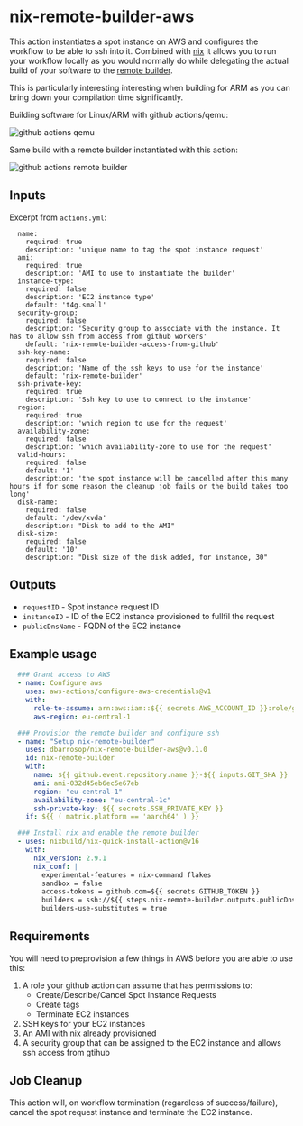 # nix-remote-builder-aws

This action instantiates a spot instance on AWS and configures the workflow to be able to ssh into it. Combined with [nix](https://nixos.org) it allows you to run your workflow locally as you would normally do while delegating the actual build of your software to the [remote builder](https://nixos.org/manual/nix/unstable/advanced-topics/distributed-builds.html).

This is particularly interesting interesting when building for ARM as you can bring down your compilation time significantly.

Building software for Linux/ARM with github actions/qemu:

![github actions qemu](docs/github-actions.png)

Same build with a remote builder instantiated with this action:

![github actions remote builder](docs/remote-builder.png)

## Inputs

Excerpt from `actions.yml`:

```
  name:
    required: true
    description: 'unique name to tag the spot instance request'
  ami:
    required: true
    description: 'AMI to use to instantiate the builder'
  instance-type:
    required: false
    description: 'EC2 instance type'
    default: 't4g.small'
  security-group:
    required: false
    description: 'Security group to associate with the instance. It has to allow ssh from access from github workers'
    default: 'nix-remote-builder-access-from-github'
  ssh-key-name:
    required: false
    description: 'Name of the ssh keys to use for the instance'
    default: 'nix-remote-builder'
  ssh-private-key:
    required: true
    description: 'Ssh key to use to connect to the instance'
  region:
    required: true
    description: 'which region to use for the request'
  availability-zone:
    required: false
    description: 'which availability-zone to use for the request'
  valid-hours:
    required: false
    default: '1'
    description: 'the spot instance will be cancelled after this many hours if for some reason the cleanup job fails or the build takes too long'
  disk-name:
    required: false
    default: '/dev/xvda'
    description: "Disk to add to the AMI"
  disk-size:
    required: false
    default: '10'
    description: "Disk size of the disk added, for instance, 30"
```

## Outputs

* `requestID` - Spot instance request ID
* `instanceID` - ID of the EC2 instance provisioned to fullfil the request
* `publicDnsName` - FQDN of the EC2 instance

## Example usage

``` yaml
  ### Grant access to AWS
  - name: Configure aws
    uses: aws-actions/configure-aws-credentials@v1
    with:
      role-to-assume: arn:aws:iam::${{ secrets.AWS_ACCOUNT_ID }}:role/github-actions-${{ github.event.repository.name }}
      aws-region: eu-central-1

  ### Provision the remote builder and configure ssh
  - name: "Setup nix-remote-builder"
    uses: dbarrosop/nix-remote-builder-aws@v0.1.0
    id: nix-remote-builder
    with:
      name: ${{ github.event.repository.name }}-${{ inputs.GIT_SHA }}
      ami: ami-032d45eb6ec5e67eb
      region: "eu-central-1"
      availability-zone: "eu-central-1c"
      ssh-private-key: ${{ secrets.SSH_PRIVATE_KEY }}
    if: ${{ ( matrix.platform == 'aarch64' ) }}

  ### Install nix and enable the remote builder
  - uses: nixbuild/nix-quick-install-action@v16
    with:
      nix_version: 2.9.1
      nix_conf: |
        experimental-features = nix-command flakes
        sandbox = false
        access-tokens = github.com=${{ secrets.GITHUB_TOKEN }}
        builders = ssh://${{ steps.nix-remote-builder.outputs.publicDnsName }} aarch64-linux;
        builders-use-substitutes = true
```

## Requirements

You will need to preprovision a few things in AWS before you are able to use this:

1. A role your github action can assume that has permissions to:
   - Create/Describe/Cancel Spot Instance Requests
   - Create tags
   - Terminate EC2 instances
2. SSH keys for your EC2 instances
3. An AMI with nix already provisioned
4. A security group that can be assigned to the EC2 instance and allows ssh access from gtihub

## Job Cleanup

This action will, on workflow termination (regardless of success/failure), cancel the spot request instance and terminate the EC2 instance.
